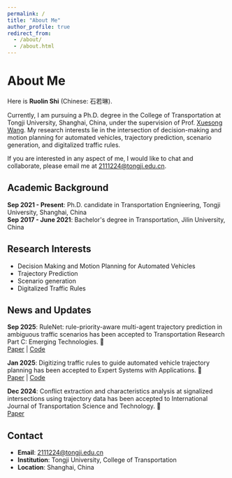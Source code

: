 ```yaml
---
permalink: /
title: "About Me"
author_profile: true
redirect_from:
  - /about/
  - /about.html
---
```


# About Me

Here is **Ruolin Shi** (Chinese: 石若琳).

Currently, I am pursuing a Ph.D. degree in the College of Transportation at Tongji University, Shanghai, China, under the supervision of Prof. [Xuesong Wang](https://scholar.google.com/citations?hl=zh-CN&user=qPNyQCsAAAAJ). My research interests lie in the intersection of decision-making and motion planning for automated vehicles, trajectory prediction, scenario generation, and digitalized traffic rules.

If you are interested in any aspect of me, I would like to chat and collaborate, please email me at [2111224@tongji.edu.cn](mailto:2111224@tongji.edu.cn).

## Academic Background

**Sep 2021 - Present**: Ph.D. candidate in Transportation Engnieering, Tongji University, Shanghai, China  
**Sep 2017 - June 2021**: Bachelor's degree in Transportation, Jilin University, China

## Research Interests

- Decision Making and Motion Planning for Automated Vehicles
- Trajectory Prediction
- Scenario generation
- Digitalized Traffic Rules

## News and Updates

**Sep 2025**: RuleNet: rule-priority-aware multi-agent trajectory prediction in ambiguous traffic scenarios has been accepted to Transportation Research Part C: Emerging Technologies. 🎉  
[Paper](https://www.sciencedirect.com/science/article/abs/pii/S0968090X25003432) | [Code](https://github.com/Ruolin99/RuleNet)

**Jan 2025**: Digitizing traffic rules to guide automated vehicle trajectory planning has been accepted to Expert Systems with Applications. 🎉  
[Paper](https://www.sciencedirect.com/science/article/abs/pii/S0957417425002830) | [Code](https://github.com/Ruolin99/RulePlanner)

**Dec 2024**: Conflict extraction and characteristics analysis at signalized intersections using trajectory data has been accepted to International Journal of Transportation Science and Technology. 🎉  
[Paper](https://www.sciencedirect.com/science/article/pii/S2046043025000012)

## Contact

- **Email**: 2111224@tongji.edu.cn
- **Institution**: Tongji University, College of Transportation
- **Location**: Shanghai, China
